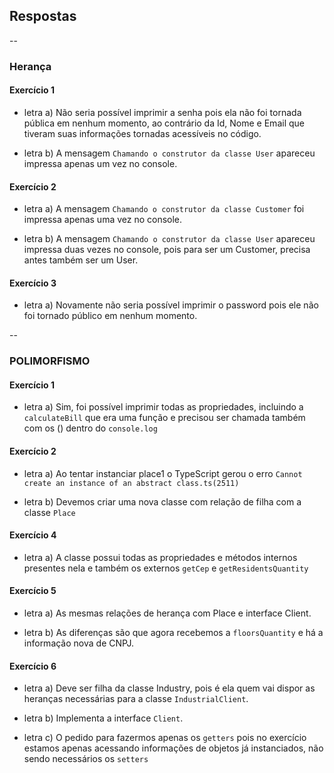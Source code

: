 ## Respostas 
--

### Herança

#### Exercício 1
* letra a) 
Não seria possível imprimir a senha pois ela não foi tornada pública em nenhum momento, ao contrário da Id, Nome e Email que tiveram suas informações tornadas acessíveis no código.

* letra b)
A mensagem `Chamando o construtor da classe User` apareceu impressa apenas um vez no console.

#### Exercício 2
* letra a)
A mensagem `Chamando o construtor da classe Customer` foi impressa apenas uma vez no console.

* letra b)
A mensagem `Chamando o construtor da classe User` apareceu impressa duas vezes no console, pois para ser um Customer, precisa antes também ser um User.

#### Exercício 3
* letra a)
Novamente não seria possível imprimir o password pois ele não foi tornado público em nenhum momento.

--

### POLIMORFISMO

#### Exercício 1
* letra a)
Sim, foi possível imprimir todas as propriedades, incluindo a `calculateBill` que era uma função e precisou ser chamada também com os () dentro do `console.log`

#### Exercício 2
* letra a)
Ao tentar instanciar place1 o TypeScript gerou o erro `Cannot create an instance of an abstract class.ts(2511)`

* letra b)
Devemos criar uma nova classe com relação de filha com a classe `Place`

#### Exercício 4
* letra a)
A classe possui todas as propriedades e métodos internos presentes nela e também os externos `getCep` e `getResidentsQuantity`

#### Exercício 5
* letra a) 
As mesmas relações de herança com Place e interface Client.

* letra b) 
As diferenças são que agora recebemos a `floorsQuantity` e há a informação nova de CNPJ.

#### Exercício 6
* letra a) 
Deve ser filha da classe Industry, pois é ela quem vai dispor as heranças necessárias para a classe `IndustrialClient`.

* letra b) 
Implementa a interface `Client`.

* letra c)
O pedido para fazermos apenas os `getters` pois no exercício estamos apenas acessando informações de objetos já instanciados, não sendo necessários os `setters`